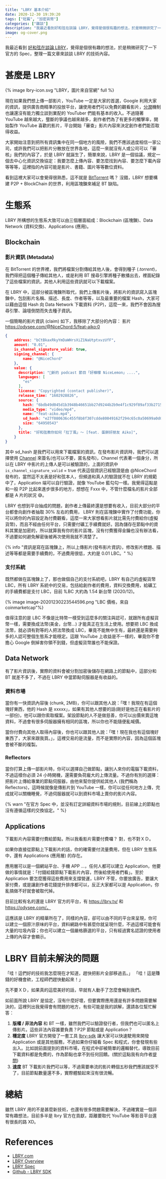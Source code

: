 ```yaml
---
title: "LBRY 基本介紹"
date: 2020-12-30 19:39:20
tags: ["短篇", "加密貨幣"]
categories: ["雜談"]
description: "我最近看到好和弦在談論 LBRY，覺得是個很有趣的想法，於是稍微研究了一下官方的 Spec，整理一篇文章來談談 LBRY 的技術內容。"
image: og-cover.png
---
```


我最近看到 [好和弦在談論 LBRY](https://youtu.be/62zoHP6p1Lc)，覺得是個很有趣的想法，於是稍微研究了一下官方的 Spec，整理一篇文章來談談 LBRY 的技術內容。

# 甚麼是 LBRY

{% image lbry-icon.svg "LBRY，圖片來自官網" full %}

現在如果我們想上傳一部影片，YouTube 一定是大家的首選，Google 利用大家的資訊，提供廣告商精準的投放平台，讓使用者們可以免費的觀看影片，[分潤](https://support.google.com/youtube/answer/72857?hl=zh-Hant)機制也讓還沒有能力獨立談到業配的 YouTuber 們能有基本的收入。不過隨著 YouTube 越來越大，壟斷的爭議也越來越多，創作者們為了有更多的觸擊率，開始製作 YouTube 喜歡的影片，平台開始「審查」影片內容來決定創作者們能否取得收益。

大家開始注意到把所有資訊集中在同一個地方的風險，我們不應該過度相信一家公司，或許我們可以把影片分散放在世界各地，這麼一來就沒有人或公司可以「審核」我們的內容了，於是 LBRY 就誕生了，簡單來說，LBRY 是一個協議，規定一個去中心化資訊交換協定：我要怎麼上傳內容、要怎麼找到內容、要怎麼下載內容等等等，這裡指的內容可能是影片、書籍、圖片等等數位資料。

看到這裡大家可以會覺得很熟悉，這不就是 [BitTorrent](https://en.wikipedia.org/wiki/BitTorrent) 嗎？
沒錯，LBRY 想要構建 P2P + BlockChain 的世界，利用區塊鍊來補足 BT 缺陷。

# 生態系

LBRY 所構想的生態系大致可以由三個層面組成：Blockchain (區塊鍊)、Data Network (資料交換)、Applications (應用)。

## Blockchain

### 影片資訊 (Metadata)

在 BitTorrent 的世界裡，我們將檔案分割傳給其他人後，會得到種子 (.*torrent*)，我們得把這個種子傳給其他人，或是利用 BT 搜尋引擎將種子散播出去，裡面紀錄了這些檔案的資訊，其他人利用這些資訊就可以下載檔案。

在 LBRY 中，這部分被區塊鍊所取代，我們上傳影片後，將影片的資訊寫入區塊鍊中，包刮影片名稱、描述、長度、作者等等，以及最重要的檔案 Hash，大家可以藉由這個 Hash 向 Data Network 下載資料 (P2P)，這麼一來，我們不會因為搜尋引擎、論壇倒閉而失去種子資訊。

一個簡略的影片資訊 (claim) 如下，我移除了大部分的內容：
影片 https://odysee.com/@NiceChord:5/feat-aiko:0

```json
{
	address: "bCtBkaxRkyYmDaWHrsXiZ1NaUtptxvzUfF",
    amount: "0.01",
    is_channel_signature_valid: true,
    signing_channel: {
        name: "@NiceChord"
    },
    value: {
      description: "🎉新的 podcast 節目「好檸檬 NiceLemon」....",
      languages: [
        "es"
      ],
      license: "Copyrighted (contact publisher)",
      release_time: "1602928826",
      source: {
        hash: "6bdb49d045d1b3948b46651bb27d9244b2b9e4f1c929f89af33b27158ad4d10b6d89306f74ff183cb4cffefc4386ae96",
        media_type: "video/mp4",
        name: "feat-aiko.mp4",
        sd_hash: "e27f080636c455f8b8f307cdde80049162f294c65c0a50699a0d08b2148aa1a9626f94a2b27b2aae7cd7856847a640eb",
        size: "64950543"
      },
      title: "好和弦教你如何「拉丁風」～ [feat. 蛋餅好朋友 Aiko]",
    }
}
```

其中 sd_hash 是我們可以用來下載檔案的資訊，在發布影片資訊時，我們可以選擇使用 [Channel](https://lbry.tech/spec#channels) 來簽名(也可以不要，匿名發布)，Channel 代表著一個身分，所以在 LBRY 中影片的上傳人是可以被驗證的，上面的資訊中 `is_channel_signature_valid` = true 代表這個資訊已經驗證是由 @NiceChord 發布的，當然這不太表是好和弦本人，但頻道和真人的驗證就不在 LBRY 的規範中了，Application 端可以自行驗證，就像 YouTube 藍勾勾一樣。我覺得這點是和一般 P2P 比起來進步很多的地方，想想在 Fxxx 中，不管什麼檔名的影片全部都是 A 片的狀況 😅。

LBRY 也想到平台抽成的問題，創作者上傳最終還是想要有收入，目前大部分的平台都會向創作者抽取 30% 左右的費用， LBRY 則在區塊鍊中實作了付費功能，你可以將你的內容設定為付費觀看，這麼一來大家想看影片就比需先付費給你(虛擬貨幣)，而且不經由任何平台，只需要付礦工手續費就好。因為儲存在節點中的資料其實是加密的，所以就算我有你的影片區塊，沒有付費獲得金鑰也沒有辦法看，不過要如何避免解密後被再次使用我就不清楚了。

{% info "資訊是寫在區塊鍊上，所以上傳影片(發布影片資訊)，修改影片標題、描述等等都是需要手續費的，不過費用很低，大約是 0.01 LBC。" %}

### 支付系統

既然都做在區塊鍊上了，那也做個自己的支付系統吧，LBRY 有自己的虛擬貨幣 LBC，所有 LBRY 系統中的交易，包括給創作者的費用，資料交換費用，給礦工的手續費都是支付 LBC，目前 1LBC 大約為 1.54 新台幣 (2020/12)。

{% image image-20201230223544596.png "LBC 價格，來自 coinmarketcap"%}

值得注意的是 LBC 不像是比特幣一樣受到這麼多的關注與認可，就跟所有虛擬貨幣一樣，需要換成法幣(美金，台幣...) 才能真正在生活上使用。想要把 LBC 換成法幣，就必須有對等的人把法幣換成 LBC，畢竟不能無中生有，最終還是需要夠多的人認可整個生態系才能穩定。這跟 YouTube 上收益是不一樣的，畢竟你不會擔心 Google 倒掉害你領不到錢，但虛擬貨幣誰也不能保證。

## Data Network

有了影片資訊後，實際的資料會被分割加密後儲存在網路上的節點中，這部分和 BT 就差不多了，不過在 LBRY 中當節點伺服器是有收益的。

### 資料市場

當你有一快資訊內容後 (chunk, 2MB)，你可以跟其他人說：「嘿！我現在有這個塊好東西，他的 Hash 是 xxxxx」，如果有其他人想要的話(剛好是他正在看影片的一部份)，他可以跟你索取檔案。架設節點的人不是做慈善，你可以出價來賣這塊資料，不過會有很多伺服器擁有相同的區塊，所以你也不能隨便亂喊價。

當你付費向其他人取得內容後，你也可以跟其他人說：「嘿！現在我也有這個塊好東西了，大家來跟我買。」，這裡交易的是流量，而不是實際的內容，因為這個區塊會被不斷的複製。

### Reflectors 

當你打算上傳一部影片時，你可以選擇自己做節點，讓別人來你的電腦下載資料，不過這樣你必須 24 小時開機，還需要負荷龐大的上傳流量。不過你有別的選擇：把影片上傳給專業的節點伺服器，由他來幫你提供給其他人 (我們稱為 Reflectors)，這時候就像是傳影片到 YouTube 一樣，你可以從任何地方上傳，完成就可以關機睡覺，不過伺服器就可以到資料市場上賣你的影片內容。

{% warn "在官方 Spec 中，並沒有訂定詳細資料市場的規則，目前線上的節點也沒有遵循這樣的交換協定。" %}

## Applications

下載影片內容需要付費給節點，所以我看影片需要付費囉？
對，也不對ＸＤ。

如果你直接從節點上下載影片的話，你的確需要付流量費用，但在 LBRY 生態系中，還有 Applications (應用層) 的存在。

應用層可以是一個網站平台、手機 APP ...，任何人都可以建立 Application，他要做的事情就是：「付錢給錢節點下載影片內容，然後給使用者們看」。至於 Application 要怎麼獲得這些費用來支撐營運，LBRY 不管，你要放廣告，要讓大家付費，或是讓創作者花錢提升排序都可以，反正大家都可以是 Application，你亂搞做不好就會被取代掉。

目前比較有名的還是 LBRY 官方的平台，有 https://lbry.tv/ 和 https://odysee.com/。

這應該是 LBRY 的精華所在了，同樣的內容，卻可以由不同的平台來呈現，你可以建立一個原汁原味的平台，資料網路中有甚麼你就呈現什麼，不過這樣可能會有大量的垃圾內容；你也可以建立一個嚴格篩選的平台，只有經過實名認證的使用者上傳的內容才會顯示。



# LBRY 目前未解決的問題

「哇！這們好的技術我怎麼現在才知道，趕快把影片全部移過去。」
「哇！這是賺錢的好機會欸，工程師們趕快動起來！」

先不要ＸＤ，如果真的這麼美好的話，早就有人動手了怎麼會輪到我們。

如前面所說 LBRY 是協定，沒有什麼好壞，但要實際應用還是有許多問題需要解決的，這裡列出我覺得會有問題的地方，有些可能是我的誤解，還請各位幫忙解答：

1. **版權 / 非法內容**
   和 BT 一樣，雖然我們可以驗證發行者，但我們也可以匿名上傳影片。這些非法內容誰要負責？P2P 節點或是 Application？
2. **穩定度**
   LBRY 官方開發了一套工具 [lbry-sdk](https://github.com/lbryio/lbry-sdk) 讓大家可以快速駛用來開發 Application 或是其他服務，不過如果你仔細看 Spec 和程式，你會發現有些出入。比如說前面提到的資料市場，在程式中卻被簡單的邏輯替代，導致目前下載資料都是免費的，作為節點也拿不到任何回饋。(關於這點我有向作者[提問](https://github.com/lbryio/lbry-sdk/issues/3122))
3. **速度**
   BT 下載影片我們可以等，不過需要串流的影片轉個五秒我們應該就受不了，目前節點數量還不多，實際體驗起來沒有很流暢。

# 總結

雖然 LBRY 用的不是甚麼新技術，也還有很多問題需要解決，不過確實是一個非常有趣想法，目前多半是 lbry 官方在貢獻，距離要取代 YouTube 等影音平台還有很長的路 XD。

# References

- [LBRY.com](https://lbry.com/)
- [LBRY Overview](https://lbry.tech/overview)
- [LBRY Spec](https://lbry.tech/spec)
- [Github - LBRY SDK](https://github.com/lbryio/lbry-sdk)